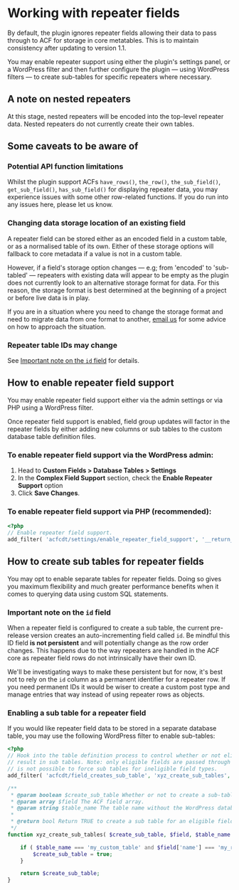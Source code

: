 # Working with repeater fields

By default, the plugin ignores repeater fields allowing their data to pass through to ACF for storage in core
metatables. This is to maintain consistency after updating to version 1.1.

You may enable repeater support using either the plugin's settings panel, or a WordPress filter and then further
configure the plugin — using WordPress filters — to create sub-tables for specific repeaters where necessary.

## A note on nested repeaters

At this stage, nested repeaters will be encoded into the top-level repeater data. Nested repeaters do not currently
create their own tables.

## Some caveats to be aware of

### Potential API function limitations

Whilst the plugin support ACFs `have_rows()`, `the_row()`, `the_sub_field()`, `get_sub_field()`, `has_sub_field()` for
displaying repeater data, you may experience issues with some other row-related functions. If you do run into any issues
here, please let us know.

### Changing data storage location of an existing field

A repeater field can be stored either as an encoded field in a custom table, or as a normalised table of its own. Either
of these storage options will fallback to core metadata if a value is not in a custom table.

However, if a field's storage option changes — e.g; from 'encoded' to 'sub-tabled' — repeaters with existing data will
appear to be empty as the plugin does not currently look to an alternative storage format for data. For this reason, the
storage format is best determined at the beginning of a project or before live data is in play.

If you are in a situation where you need to change the storage format and need to migrate data from one format to
another, [email us](mailto:support@hookturn.io) for some advice on how to approach the situation.

### Repeater table IDs may change

See [Important note on the `id` field](#important-note-on-the-id-field) for details.

## How to enable repeater field support

You may enable repeater field support either via the admin settings or via PHP using a WordPress filter.

Once repeater field support is enabled, field group updates will factor in the repeater fields by either adding new
columns or sub tables to the custom database table definition files.

### To enable repeater field support via the WordPress admin:

1. Head to **Custom Fields > Database Tables > Settings**
2. In the **Complex Field Support** section, check the **Enable Repeater Support** option
3. Click **Save Changes**.

### To enable repeater field support via PHP (recommended):

```php
<?php
// Enable repeater field support. 
add_filter( 'acfcdt/settings/enable_repeater_field_support', '__return_true' );
```

## How to create sub tables for repeater fields

You may opt to enable separate tables for repeater fields. Doing so gives you maximum flexibility and much greater
performance benefits when it comes to querying data using custom SQL statements.

### Important note on the `id` field

When a repeater field is configured to create a sub table, the current pre-release version creates an auto-incrementing
field called `id`. Be mindful this ID field **is not persistent** and will potentially change as the row order changes.
This happens due to the way repeaters are handled in the ACF core as repeater field rows do not intrinsically have their
own ID.

We'll be investigating ways to make these persistent but for now, it's best not to rely on the `id` column as a
permanent identifier for a repeater row. If you need permanent IDs it would be wiser to create a custom post type and
manage entries that way instead of using repeater rows as objects.

### Enabling a sub table for a repeater field

If you would like repeater field data to be stored in a separate database table, you may use the following WordPress
filter to enable sub-tables:

```php
<?php
// Hook into the table definition process to control whether or not eligible fields will
// result in sub tables. Note: only eligible fields are passed through this hook so it
// is not possible to force sub tables for ineligible field types. 
add_filter( 'acfcdt/field_creates_sub_table', 'xyz_create_sub_tables', 10, 3 );

/**
 * @param boolean $create_sub_table Whether or not to create a sub-table for the given field.
 * @param array $field The ACF field array.
 * @param string $table_name The table name without the WordPress database prefix. 
 *
 * @return bool Return TRUE to create a sub table for an eligible field. 
 */
function xyz_create_sub_tables( $create_sub_table, $field, $table_name ) {

	if ( $table_name === 'my_custom_table' and $field['name'] === 'my_repeater_field' ) {
		$create_sub_table = true;
	}

	return $create_sub_table;
}
```